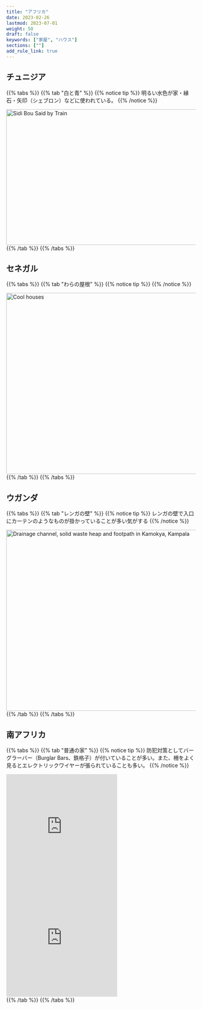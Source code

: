 ```yaml
---
title: "アフリカ"
date: 2023-02-26
lastmod: 2023-07-01
weight: 50
draft: false
keywords: ["家屋", "ハウス"]
sections: [""]
add_rule_link: true
---
```


<script async src="//embedr.flickr.com/assets/client-code.js" charset="utf-8"></script>

## チュニジア

{{% tabs %}}
{{% tab "白と青" %}}
{{% notice tip %}}
明るい水色が家・縁石・矢印（シェブロン）などに使われている。
{{% /notice %}}
<div class="googlemap-if">
<a data-flickr-embed="true" href="https://www.flickr.com/photos/dennissylvesterhurd/25859556083/in/photolist-Fp7Z6e-22wxpCc-27wgKh4-c1gHnj-22GriZF-mGtmRF-Ej57Va-ah71KL-FUh6n7-pVGgVJ-ah6Gu7-21f6Wwc-23UZJ2b-p2Swkk-HbkB-22A1mmr-28Jebim-qdcZaY-jgrEF8-HDgPPg-bJnkjn-CWNPTt-21f6XJx-Cw7jfV-23oS1K7-p8C7cW-XGkQyu-jGSuj-rXhkUv-6AETT-4cndJg-8E8Ap2-cYS8Dm-cXpKxh-q5q5Dk-pN41ut-26A56ux-EsEi7Y-4cnfLr-bqnsJU-bjgmM6-4crdAU-FoSt2f-pVv95X-m1Gffr-4FdLLZ-bEeavc-qqG1iF-23xHyvB-21vfvoh" title="Sidi Bou Said by Train"><img src="https://live.staticflickr.com/1603/25859556083_361825d180_z.jpg" width="640" height="360" alt="Sidi Bou Said by Train"/></a>
</div>
{{% /tab %}}
{{% /tabs %}}

## セネガル

{{% tabs %}}
{{% tab "わらの屋根" %}}
{{% notice tip %}}
{{% /notice %}}
<div class="googlemap-if">
<a data-flickr-embed="true" href="https://www.flickr.com/photos/mmmavocado/34952979183/" title="Cool houses"><img src="https://live.staticflickr.com/4109/34952979183_16d8d8ff52_z.jpg" width="640" height="480" alt="Cool houses"/></a>
</div>
{{% /tab %}}
{{% /tabs %}}

## ウガンダ

{{% tabs %}}
{{% tab "レンガの壁" %}}
{{% notice tip %}}
レンガの壁で入口にカーテンのようなものが掛かっていることが多い気がする
{{% /notice %}}
<div class="googlemap-if">
<a data-flickr-embed="true" href="https://www.flickr.com/photos/gtzecosan/4331538683/" title="Drainage channel, solid waste heap and footpath in Kamokya, Kampala"><img src="https://live.staticflickr.com/4060/4331538683_68302ae6e1_z.jpg" width="640" height="480" alt="Drainage channel, solid waste heap and footpath in Kamokya, Kampala"/></a>
</div>
{{% /tab %}}
{{% /tabs %}}

## 南アフリカ

{{% tabs %}}
{{% tab "普通の家" %}}
{{% notice tip %}}
防犯対策として<span class="quiz">バーグラーバー（Burglar Bars、鉄格子）</span>が付いていることが多い。また、柵をよく見るとエレクトリックワイヤーが張られていることも多い。
{{% /notice %}}
<div class="googlemap-if">
<iframe src="https://www.google.com/maps/embed?pb=!4v1682283657883!6m8!1m7!1sPV4BSoKJSpk2SBwFfdJxtA!2m2!1d-34.04342394372563!2d18.51732175162858!3f13.819907395205497!4f-3.8715017447142372!5f3.325193203789971" width="295" height="295" style="border:0;" allowfullscreen="" loading="lazy" referrerpolicy="no-referrer-when-downgrade"></iframe>
<iframe src="https://www.google.com/maps/embed?pb=!4v1682284165694!6m8!1m7!1seXuNZyme4Cy2mWT7ORBV1Q!2m2!1d-29.83016438817616!2d31.01121558441056!3f170.21138774432524!4f6.853126215654527!5f1.8029387404032464" width="295" height="295" style="border:0;" allowfullscreen="" loading="lazy" referrerpolicy="no-referrer-when-downgrade"></iframe>
</div>
{{% /tab %}}
{{% /tabs %}}

